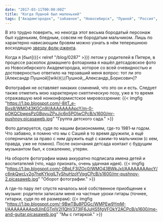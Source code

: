```yaml
---
date: "2017-03-11T00:00:00Z"
title: "Когда Пушной был маленький"
tags: ["Академгородок", "забавное", "Новосибирск", "Пушной", "Россия", "старьё"]
---
```


В это трудно поверить, но некогда этот весьма бородатый персонаж был худеньким, бледным, совсем не бородатым мальчиком. Лишь по характерно нависающим бровям можно узнать в нём теперешнюю восходящую [звезду фолк-джента](https://www.youtube.com/watch?v=Ep6SQcMg3Jk).

Когда я [был]({{< relref "/blog/0287" >}}) летом у родителей в Питере, в процессе раскопок домашнего фотоархива я нашёл детсадовское фото из Новосибирского Академгородка, которое со всей очевидностью и достоверностью ответило на терзавший меня вопрос: тот ли это [Александр Пушной][wiki:ru:Пушной,_Александр_Борисович]?

<!--more-->

Фотография не оставляет никаких сомнений, что это он и есть. Следует также отметить мою характерную скептическую позу, уже в то время отражавшую моё нонконформистское мировоззрение:
{{< imgfig "https://1.bp.blogspot.com/-8itT_e-Bxs8/WMO43KGCn9I/AAAAAAAApcY/m-0-pOKQCbwpsPzGBqvuZPxJjc6n5POIwCPcB/s1600/mr-pushnoy.picasaweb.jpg" "Группа детского сада." >}}

Фото датируется, судя по нашим физиономиям, где-то 1981-м годом. Что забавно, я помню что мы с Сашей в то время дружили, а ещё соперничали за право с ним дружить ещё с каким-то мальчиком (с кем, правда, уже не помню). После окончания детсада контакт с будущим музыкантом был, к сожалению, утерян.

На обороте фотографии мама аккуратно подписала имена детей и воспитателей (что, надо признать, очень удачная идея).
{{< imgfig "https://1.bp.blogspot.com/-0BpLF3IZOc0/WMO43BWkJxI/AAAAAAAApcY/c6nkQwcLy2g7heKYkiglLTyShuHzoYVqgCPcB/s1600/mr-pushnoy-2.picasaweb.jpg" "Оборот фотографии." >}}

А где-то пару лет спустя началось моё собственное приобщение к музыке: родители записали меня на частные уроки гитары (точнее, гитарки, судя по её размерам):
{{< imgfig "https://1.bp.blogspot.com/-9BwTBu8PDGc/WMPEw9YmM-I/AAAAAAAApdU/nEGTnIV2I1QhV373IF6JuHS5fgVFOkY2ACPcB/s1600/me-and-guitar.picasaweb.jpg" "Мы с гитаркой." >}}
